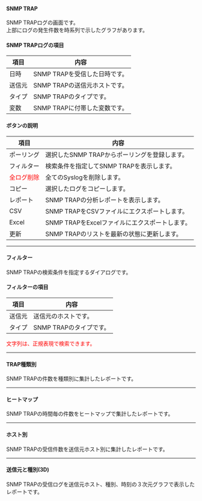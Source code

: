 #### SNMP TRAP

<div class="text-xl mb-2">
SNMP TRAPログの画面です。<br>
上部にログの発生件数を時系列で示したグラフがあります。
</div>

>>>
#### SNMP TRAPログの項目

<div class="text-xl">

|項目|内容|
|----|----|
|日時|SNMP TRAPを受信した日時です。|
|送信元|SNMP TRAPの送信元ホストです。|
|タイプ|SNMP TRAPのタイプです。|
|変数|SNMP TRAPに付帯した変数です。|

</div>

>>>
#### ボタンの説明

<div class="text-xl">

|項目|内容|
|----|----|
|ポーリング|選択したSNMP TRAPからポーリングを登録します。|
|フィルター|検索条件を指定してSNMP TRAPを表示します。|
|<span style="color: red;">全ログ削除</span>|全てのSyslogを削除します。|
|コピー|選択したログをコピーします。|
|レポート|SNMP TRAPの分析レポートを表示します。|
|CSV|SNMP TRAPをCSVファイルにエクスポートします。|
|Excel|SNMP TRAPをExcelファイルにエクスポートします。|
|更新|SNMP TRAPのリストを最新の状態に更新します。|

</div>


---
#### フィルター

<div class="text-xl mb-2">
SNMP TRAPの検索条件を指定するダイアログです。
</div>


>>>
#### フィルターの項目

<div class="text-xl">

|項目|内容|
|----|----|
|送信元|送信元のホストです。|
|タイプ|SNMP TRAPのタイプです。|

<span style="color:red">文字列は、正規表現で検索できます。</span>

</div>


---
#### TRAP種類別

<div class="text-xl mb-2">
 SNMP TRAPの件数を種類別に集計したレポートです。
</div>


---
#### ヒートマップ

<div class="text-xl mb-2">
SNMP TRAPの時間毎の件数をヒートマップで集計したレポートです。
</div>


---
#### ホスト別

<div class="text-xl mb-2">
SNMP TRAPの受信件数を送信元ホスト別に集計したレポートです。
</div>


---
#### 送信元と種別(3D)

<div class="text-xl mb-2">
SNMP TRAPの受信ログを送信元ホスト、種別、時刻の３次元グラフで表示したレポートです。
</div>

